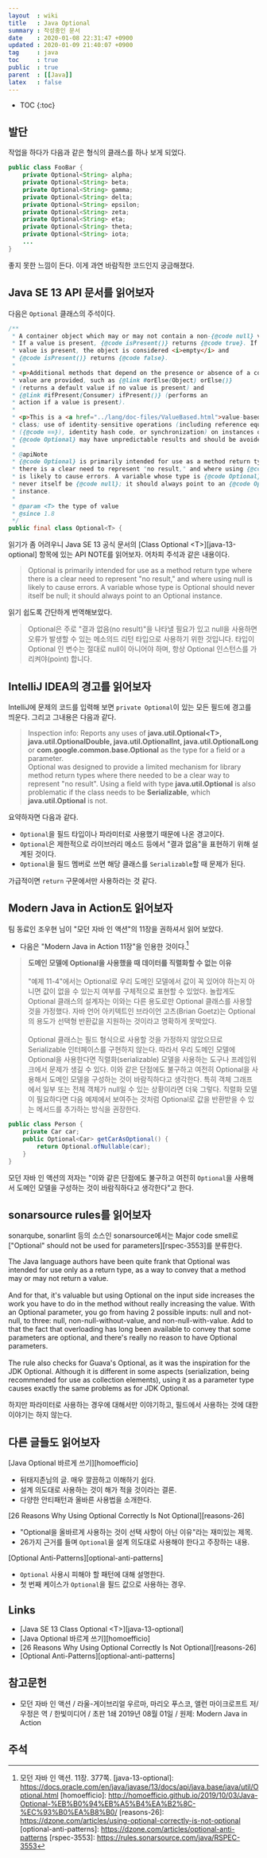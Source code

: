 ```yaml
---
layout  : wiki
title   : Java Optional
summary : 작성중인 문서
date    : 2020-01-08 22:31:47 +0900
updated : 2020-01-09 21:40:07 +0900
tag     : java
toc     : true
public  : true
parent  : [[Java]]
latex   : false
---
```

* TOC
{:toc}

## 발단

작업을 하다가 다음과 같은 형식의 클래스를 하나 보게 되었다.

```java
public class FooBar {
    private Optional<String> alpha;
    private Optional<String> beta;
    private Optional<String> gamma;
    private Optional<String> delta;
    private Optional<String> epsilon;
    private Optional<String> zeta;
    private Optional<String> eta;
    private Optional<String> theta;
    private Optional<String> iota;
    ...
}
```

좋지 못한 느낌이 든다. 이게 과연 바람직한 코드인지 궁금해졌다.

## Java SE 13 API 문서를 읽어보자

다음은 `Optional` 클래스의 주석이다.

```java
/**
 * A container object which may or may not contain a non-{@code null} value.
 * If a value is present, {@code isPresent()} returns {@code true}. If no
 * value is present, the object is considered <i>empty</i> and
 * {@code isPresent()} returns {@code false}.
 *
 * <p>Additional methods that depend on the presence or absence of a contained
 * value are provided, such as {@link #orElse(Object) orElse()}
 * (returns a default value if no value is present) and
 * {@link #ifPresent(Consumer) ifPresent()} (performs an
 * action if a value is present).
 *
 * <p>This is a <a href="../lang/doc-files/ValueBased.html">value-based</a>
 * class; use of identity-sensitive operations (including reference equality
 * ({@code ==}), identity hash code, or synchronization) on instances of
 * {@code Optional} may have unpredictable results and should be avoided.
 *
 * @apiNote
 * {@code Optional} is primarily intended for use as a method return type where
 * there is a clear need to represent "no result," and where using {@code null}
 * is likely to cause errors. A variable whose type is {@code Optional} should
 * never itself be {@code null}; it should always point to an {@code Optional}
 * instance.
 *
 * @param <T> the type of value
 * @since 1.8
 */
public final class Optional<T> {
```

읽기가 좀 어려우니 Java SE 13 공식 문서의 [Class Optional &lt;T&gt;][java-13-optional] 항목에 있는 API NOTE를 읽어보자.
어차피 주석과 같은 내용이다.

> Optional is primarily intended for use as a method return type where there is a clear need to represent "no result," and where using null is likely to cause errors. A variable whose type is Optional should never itself be null; it should always point to an Optional instance.

읽기 쉽도록 간단하게 번역해보았다.

> Optional은 주로 "결과 없음(no result)"을 나타낼 필요가 있고 null을 사용하면 오류가 발생할 수 있는 메소의드 리턴 타입으로 사용하기 위한 것입니다. 타입이 Optional 인 변수는 절대로 null이 아니어야 하며, 항상 Optional 인스턴스를 가리켜야(point) 합니다.

## IntelliJ IDEA의 경고를 읽어보자

IntelliJ에 문제의 코드를 입력해 보면 `private Optional`이 있는 모든 필드에 경고를 띄운다. 그리고 그내용은 다음과 같다.

> Inspection info: Reports any uses of **java.util.Optional&lt;T&gt;, java.util.OptionalDouble, java.util.OptionalInt, java.util.OptionalLong** or **com.google.common.base.Optional** as the type for a field or a parameter.  
Optional was designed to provide a limited mechanism for library method return types where there needed to be a clear way to represent "no result". Using a field with type **java.util.Optional** is also problematic if the class needs to be **Serializable**, which **java.util.Optional** is not.

요약하자면 다음과 같다.

* `Optional`을 필드 타입이나 파라미터로 사용했기 때문에 나온 경고이다.
* `Optional`은 제한적으로 라이브러리 메소드 등에서 "결과 없음"을 표현하기 위해 설계된 것이다.
* `Optional`을 필드 멤버로 쓰면 해당 클래스를 `Serializable`할 때 문제가 된다.

가급적이면 `return` 구문에서만 사용하라는 것 같다.

## Modern Java in Action도 읽어보자

팀 동료인 조우현 님이 "모던 자바 인 액션"의 11장을 권하셔서 읽어 보았다.

* 다음은 "Modern Java in Action 11장"을 인용한 것이다.[^modern-377]

> **도메인 모델에 Optional을 사용했을 때 데이터를 직렬화할 수 없는 이유**
<br/><br/>
"예제 11-4"에서는 Optional로 우리 도메인 모델에서 값이 꼭 있어야 하는지 아니면 값이 없을 수 있는지 여부를 구체적으로 표현할 수 있었다. 놀랍게도 Optional 클래스의 설계자는 이와는 다른 용도로만 Optional 클래스를 사용할 것을 가정했다. 자바 언어 아키텍트인 브라이언 고츠(Brian Goetz)는 Optional의 용도가 선택형 반환값을 지원하는 것이라고 명확하게 못박았다.
<br/><br/>
Optional 클래스는 필드 형식으로 사용할 것을 가정하지 않았으므로 Serializable 인터페이스를 구현하지 않는다. 따라서 우리 도메인 모델에 Optional을 사용한다면 직렬화(serializable) 모델을 사용하는 도구나 프레임워크에서 문제가 생길 수 있다. 이와 같은 단점에도 불구하고 여전히 Optional을 사용해서 도메인 모델을 구성하는 것이 바람직하다고 생각한다. 특히 객체 그래프에서 일부 또는 전체 객체가 null일 수 있는 상황이라면 더욱 그렇다. 직렬화 모델이 필요하다면 다음 예제에서 보여주는 것처럼 Optional로 값을 반환받을 수 있는 메서드를 추가하는 방식을 권장한다.
```java
public class Person {
    private Car car;
    public Optional<Car> getCarAsOptional() {
        return Optional.ofNullable(car);
    }
}
```

모던 자바 인 액션의 저자는 "이와 같은 단점에도 불구하고 여전히 `Optional`을 사용해서 도메인 모델을 구성하는 것이 바람직하다고 생각한다"고 한다.

## sonarsource rules를 읽어보자

sonarqube, sonarlint 등의 소스인 sonarsource에서는 Major code smell로 ["Optional" should not be used for parameters][rspec-3553]를 분류한다.

>
The Java language authors have been quite frank that Optional was intended for use only as a return type, as a way to convey that a method may or may not return a value.
<br/><br/>
And for that, it's valuable but using Optional on the input side increases the work you have to do in the method without really increasing the value. With an Optional parameter, you go from having 2 possible inputs: null and not-null, to three: null, non-null-without-value, and non-null-with-value. Add to that the fact that overloading has long been available to convey that some parameters are optional, and there's really no reason to have Optional parameters.
<br/><br/>
The rule also checks for Guava's Optional, as it was the inspiration for the JDK Optional. Although it is different in some aspects (serialization, being recommended for use as collection elements), using it as a parameter type causes exactly the same problems as for JDK Optional.

하지만 파라미터로 사용하는 경우에 대해서만 이야기하고, 필드에서 사용하는 것에 대한 이야기는 하지 않는다.


## 다른 글들도 읽어보자

[Java Optional 바르게 쓰기][homoefficio]

* 뒤태지존님의 글. 매우 깔끔하고 이해하기 쉽다.
* 설계 의도대로 사용하는 것이 해가 적을 것이라는 결론.
* 다양한 안티패턴과 올바른 사용법을 소개한다.

[26 Reasons Why Using Optional Correctly Is Not Optional][reasons-26]

* "Optional을 올바르게 사용하는 것이 선택 사항이 아닌 이유"라는 재미있는 제목.
* 26가지 근거를 들며 `Optional`을 설계 의도대로 사용해야 한다고 주장하는 내용.

[Optional Anti-Patterns][optional-anti-patterns]

* `Optional` 사용시 피해야 할 패턴에 대해 설명한다.
* 첫 번째 케이스가 `Optional`을 필드 값으로 사용하는 경우.

## Links

* [Java SE 13 Class Optional &lt;T&gt;][java-13-optional]
* [Java Optional 바르게 쓰기][homoefficio]
* [26 Reasons Why Using Optional Correctly Is Not Optional][reasons-26]
* [Optional Anti-Patterns][optional-anti-patterns]

## 참고문헌

* 모던 자바 인 액션 / 라울-게이브리얼 우르마, 마리오 푸스코, 앨런 마이크로프트 저/우정은 역 / 한빛미디어 / 초판 1쇄 2019년 08월 01일 / 원제: Modern Java in Action

## 주석

[^modern-377]: 모던 자바 인 액션. 11장. 377쪽.
[java-13-optional]: https://docs.oracle.com/en/java/javase/13/docs/api/java.base/java/util/Optional.html
[homoefficio]: http://homoefficio.github.io/2019/10/03/Java-Optional-%EB%B0%94%EB%A5%B4%EA%B2%8C-%EC%93%B0%EA%B8%B0/
[reasons-26]: https://dzone.com/articles/using-optional-correctly-is-not-optional
[optional-anti-patterns]: https://dzone.com/articles/optional-anti-patterns
[rspec-3553]: https://rules.sonarsource.com/java/RSPEC-3553


